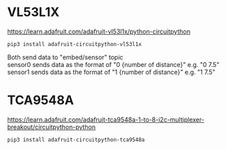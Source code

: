 # VL53L1X
https://learn.adafruit.com/adafruit-vl53l1x/python-circuitpython
```
pip3 install adafruit-circuitpython-vl53l1x
```
Both send data to "embed/sensor" topic  
sensor0 sends data as the format of "0 {number of distance}" e.g. "0 7.5"  
sensor1 sends data as the format of "1 {number of distance}" e.g. "1 7.5"  
  
# TCA9548A
https://learn.adafruit.com/adafruit-tca9548a-1-to-8-i2c-multiplexer-breakout/circuitpython-python
```
pip3 install adafruit-circuitpython-tca9548a
```
